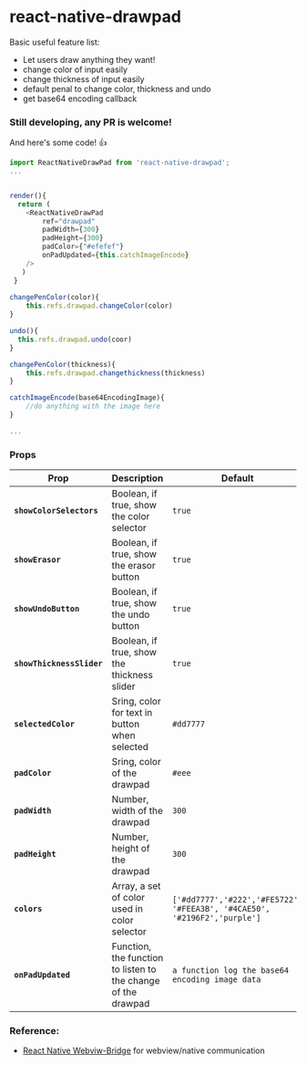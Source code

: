 # react-native-drawpad

Basic useful feature list:

 * Let users draw anything they want!
 * change color of input easily
 * change thickness of input easily
 * default penal to change color, thickness and undo
 * get base64 encoding callback


### Still developing, any PR is welcome!


And here's some code! :+1:

```javascript
import ReactNativeDrawPad from 'react-native-drawpad';
...


render(){
  return (
    <ReactNativeDrawPad
        ref="drawpad"
        padWidth={300}
        padHeight={300}
        padColor={"#efefef"}
        onPadUpdated={this.catchImageEncode}
    />
   )
 }
 
changePenColor(color){
	this.refs.drawpad.changeColor(color)
}

undo(){
  this.refs.drawpad.undo(coor)
}

changePenColor(thickness){
	this.refs.drawpad.changethickness(thickness)
}

catchImageEncode(base64EncodingImage){
	//do anything with the image here
}

...
```

### Props

| Prop | Description | Default |
|---|---|---|
|**`showColorSelectors`**|Boolean, if true, show the color selector |`true`|
|**`showErasor`**|Boolean, if true, show the erasor button |`true`|
|**`showUndoButton`**|Boolean, if true, show the undo button |`true`|
|**`showThicknessSlider`**|Boolean, if true, show the thickness slider |`true`|
|**`selectedColor`**|Sring, color for text in button when selected |`#dd7777`|
|**`padColor`**|Sring, color of the drawpad |`#eee`|
|**`padWidth`**|Number, width of the drawpad |`300`|
|**`padHeight`**|Number, height of the drawpad |`300`|
|**`colors`**|Array, a set of color used in color selector |`['#dd7777','#222','#FE5722', '#FEEA3B', '#4CAE50', '#2196F2','purple']`|
|**`onPadUpdated`**|Function, the function to listen to the change of the drawpad |`a function log the base64 encoding image data`|

### Reference:

 * [React Native Webviw-Bridge](https://github.com/alinz/react-native-webview-bridge) for webview/native communication

